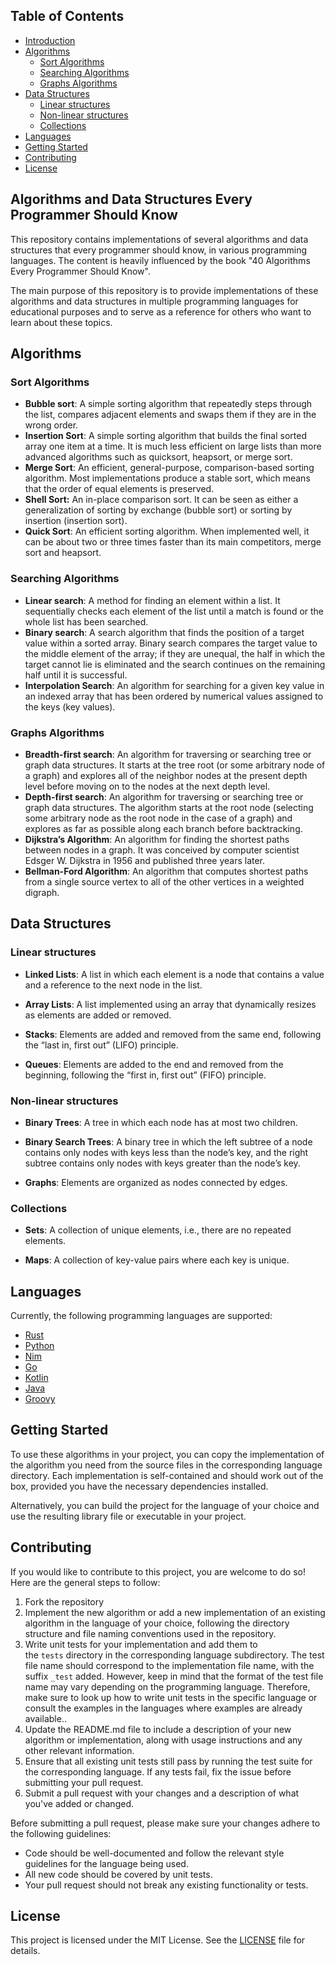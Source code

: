 ## Table of Contents

- [Introduction](#algorithms-and-data-structures-every-programmer-should-know)
- [Algorithms](#algorithms)
  - [Sort Algorithms](#sort-algorithms)
  - [Searching Algorithms](#searching-algorithms)
  - [Graphs Algorithms](#graphs-lgorithms)
- [Data Structures](#data-structures)
  - [Linear structures](#linear-structures)
  - [Non-linear structures](#non-linear-structures)
  - [Collections](#collections)
- [Languages](#languages)
- [Getting Started](#getting-started)
- [Contributing](#contributing)
- [License](#license)

## Algorithms and Data Structures Every Programmer Should Know

This repository contains implementations of several algorithms and data structures that every programmer should know, in various programming languages. The content is heavily influenced by the book "40 Algorithms Every Programmer Should Know".

The main purpose of this repository is to provide implementations of these algorithms and data structures in multiple programming languages for educational purposes and to serve as a reference for others who want to learn about these topics.

## Algorithms

### Sort Algorithms

- **Bubble sort**: A simple sorting algorithm that repeatedly steps through the list, compares adjacent elements and swaps them if they are in the wrong order.
- **Insertion Sort**: A simple sorting algorithm that builds the final sorted array one item at a time. It is much less efficient on large lists than more advanced algorithms such as quicksort, heapsort, or merge sort.
- **Merge Sort**: An efficient, general-purpose, comparison-based sorting algorithm. Most implementations produce a stable sort, which means that the order of equal elements is preserved.
- **Shell Sort:** An in-place comparison sort. It can be seen as either a generalization of sorting by exchange (bubble sort) or sorting by insertion (insertion sort).
- **Quick Sort**: An efficient sorting algorithm. When implemented well, it can be about two or three times faster than its main competitors, merge sort and heapsort.

### Searching Algorithms

- **Linear search**: A method for finding an element within a list. It sequentially checks each element of the list until a match is found or the whole list has been searched.
- **Binary search**: A search algorithm that finds the position of a target value within a sorted array. Binary search compares the target value to the middle element of the array; if they are unequal, the half in which the target cannot lie is eliminated and the search continues on the remaining half until it is successful.
- **Interpolation Search**: An algorithm for searching for a given key value in an indexed array that has been ordered by numerical values assigned to the keys (key values).

### Graphs Algorithms

- **Breadth-first search**: An algorithm for traversing or searching tree or graph data structures. It starts at the tree root (or some arbitrary node of a graph) and explores all of the neighbor nodes at the present depth level before moving on to the nodes at the next depth level.
- **Depth-first search**: An algorithm for traversing or searching tree or graph data structures. The algorithm starts at the root node (selecting some arbitrary node as the root node in the case of a graph) and explores as far as possible along each branch before backtracking.
- **Dijkstra’s Algorithm**: An algorithm for finding the shortest paths between nodes in a graph. It was conceived by computer scientist Edsger W. Dijkstra in 1956 and published three years later.
- **Bellman-Ford Algorithm**: An algorithm that computes shortest paths from a single source vertex to all of the other vertices in a weighted digraph.

## Data Structures

### Linear structures

- **Linked Lists**: A list in which each element is a node that contains a value and a reference to the next node in the list.

- **Array Lists**: A list implemented using an array that dynamically resizes as elements are added or removed.

- **Stacks**: Elements are added and removed from the same end, following the “last in, first out” (LIFO) principle.

- **Queues**: Elements are added to the end and removed from the beginning, following the “first in, first out” (FIFO) principle.

### Non-linear structures

- **Binary Trees**: A tree in which each node has at most two children.

- **Binary Search Trees**: A binary tree in which the left subtree of a node contains only nodes with keys less than the node’s key, and the right subtree contains only nodes with keys greater than the node’s key.

- **Graphs**: Elements are organized as nodes connected by edges.

### Collections

- **Sets**: A collection of unique elements, i.e., there are no repeated elements.

- **Maps**: A collection of key-value pairs where each key is unique.

## Languages

Currently, the following programming languages are supported:

- [Rust](rust)
- [Python](python)
- [Nim](nim)
- [Go](go)
- [Kotlin](kotlin)
- [Java](java)
- [Groovy](groovy)

## Getting Started

To use these algorithms in your project, you can copy the implementation of the algorithm you need from the source files in the corresponding language directory. Each implementation is self-contained and should work out of the box, provided you have the necessary dependencies installed.

Alternatively, you can build the project for the language of your choice and use the resulting library file or executable in your project.

## Contributing

If you would like to contribute to this project, you are welcome to do so! Here are the general steps to follow:

1. Fork the repository
2. Implement the new algorithm or add a new implementation of an existing algorithm in the language of your choice, following the directory structure and file naming conventions used in the repository.
3. Write unit tests for your implementation and add them to the `tests` directory in the corresponding language subdirectory. The test file name should correspond to the implementation file name, with the suffix `_test` added. However, keep in mind that the format of the test file name may vary depending on the programming language. Therefore, make sure to look up how to write unit tests in the specific language or consult the examples in the languages where examples are already available..
4. Update the README.md file to include a description of your new algorithm or implementation, along with usage instructions and any other relevant information.
5. Ensure that all existing unit tests still pass by running the test suite for the corresponding language. If any tests fail, fix the issue before submitting your pull request.
6. Submit a pull request with your changes and a description of what you've added or changed.

Before submitting a pull request, please make sure your changes adhere to the following guidelines:

- Code should be well-documented and follow the relevant style guidelines for the language being used.
- All new code should be covered by unit tests.
- Your pull request should not break any existing functionality or tests.

## License

This project is licensed under the MIT License. See the [LICENSE](LICENSE) file for details.
